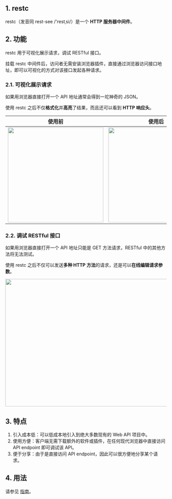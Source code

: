 ## 1. restc

restc（发音同 rest-see /'restˌsi/）是一个 **HTTP 服务器中间件**。

## 2. 功能

restc 用于可视化展示请求，调试 RESTful 接口。

挂载 restc 中间件后，访问者无需安装浏览器插件，直接通过浏览器访问接口地址，即可以可视化的方式对该接口发起各种请求。

### 2.1. 可视化展示请求

如果用浏览器直接打开一个 API 地址通常会得到一坨神奇的 JSON。

使用 restc 之后不仅**格式化**并**高亮**了结果，而且还可以看到 **HTTP 响应头**。

| 使用前 | 使用后 |
| ------ | ------ |
| <img src="https://fuss10.elemecdn.com/2/bb/3f6ddaed6ab6141a0cf712c6bd1f4jpeg.jpeg" width="298" height="296" /> | <img src="https://fuss10.elemecdn.com/e/cd/264ad4ca4ef6e45fd9891ecd5eb1ajpeg.jpeg" width="298" height="296" /> |

### 2.2. 调试 RESTful 接口

如果用浏览器直接打开一个 API 地址只能是 GET 方法请求，RESTful 中的其他方法将无法测试。

使用 restc 之后不仅可以发送**多种 HTTP 方法**的请求，还是可以**在线编辑请求参数**。

<img src="https://fuss10.elemecdn.com/d/d1/3bee7ea4630b9b22d7428221f9308jpeg.jpeg" width="637" height="397"/>

## 3. 特点

1. 引入成本低：可以低成本地引入到绝大多数现有的 Web API 项目中。
2. 使用方便：客户端无需下载额外的软件或插件，在任何现代浏览器中直接访问 API endpoint 即可调试该 API。
3. 便于分享：由于是直接访问 API endpoint，因此可以很方便地分享某个请求。

## 4. 用法

请参见 [指南](../guide/)。
